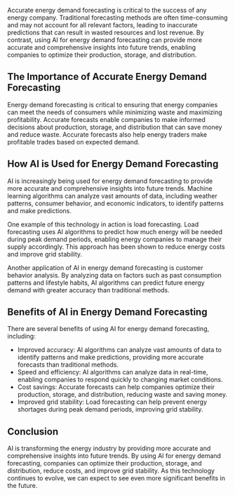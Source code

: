 
Accurate energy demand forecasting is critical to the success of any energy company. Traditional forecasting methods are often time-consuming and may not account for all relevant factors, leading to inaccurate predictions that can result in wasted resources and lost revenue. By contrast, using AI for energy demand forecasting can provide more accurate and comprehensive insights into future trends, enabling companies to optimize their production, storage, and distribution.

The Importance of Accurate Energy Demand Forecasting
----------------------------------------------------

Energy demand forecasting is critical to ensuring that energy companies can meet the needs of consumers while minimizing waste and maximizing profitability. Accurate forecasts enable companies to make informed decisions about production, storage, and distribution that can save money and reduce waste. Accurate forecasts also help energy traders make profitable trades based on expected demand.

How AI is Used for Energy Demand Forecasting
--------------------------------------------

AI is increasingly being used for energy demand forecasting to provide more accurate and comprehensive insights into future trends. Machine learning algorithms can analyze vast amounts of data, including weather patterns, consumer behavior, and economic indicators, to identify patterns and make predictions.

One example of this technology in action is load forecasting. Load forecasting uses AI algorithms to predict how much energy will be needed during peak demand periods, enabling energy companies to manage their supply accordingly. This approach has been shown to reduce energy costs and improve grid stability.

Another application of AI in energy demand forecasting is customer behavior analysis. By analyzing data on factors such as past consumption patterns and lifestyle habits, AI algorithms can predict future energy demand with greater accuracy than traditional methods.

Benefits of AI in Energy Demand Forecasting
-------------------------------------------

There are several benefits of using AI for energy demand forecasting, including:

* Improved accuracy: AI algorithms can analyze vast amounts of data to identify patterns and make predictions, providing more accurate forecasts than traditional methods.
* Speed and efficiency: AI algorithms can analyze data in real-time, enabling companies to respond quickly to changing market conditions.
* Cost savings: Accurate forecasts can help companies optimize their production, storage, and distribution, reducing waste and saving money.
* Improved grid stability: Load forecasting can help prevent energy shortages during peak demand periods, improving grid stability.

Conclusion
----------

AI is transforming the energy industry by providing more accurate and comprehensive insights into future trends. By using AI for energy demand forecasting, companies can optimize their production, storage, and distribution, reduce costs, and improve grid stability. As this technology continues to evolve, we can expect to see even more significant benefits in the future.
